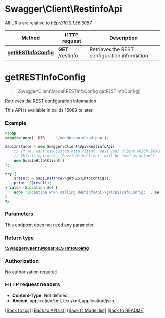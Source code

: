 # Swagger\Client\RestinfoApi

All URIs are relative to *http://10.0.1.56:8087*

Method | HTTP request | Description
------------- | ------------- | -------------
[**getRESTInfoConfig**](RestinfoApi.md#getRESTInfoConfig) | **GET** /restinfo | Retrieves the REST configuration information


# **getRESTInfoConfig**
> \Swagger\Client\Model\RESTInfoConfig getRESTInfoConfig()

Retrieves the REST configuration information

This API is available in builds 15089 or later.

### Example
```php
<?php
require_once(__DIR__ . '/vendor/autoload.php');

$apiInstance = new Swagger\Client\Api\RestinfoApi(
    // If you want use custom http client, pass your client which implements `GuzzleHttp\ClientInterface`.
    // This is optional, `GuzzleHttp\Client` will be used as default.
    new GuzzleHttp\Client()
);

try {
    $result = $apiInstance->getRESTInfoConfig();
    print_r($result);
} catch (Exception $e) {
    echo 'Exception when calling RestinfoApi->getRESTInfoConfig: ', $e->getMessage(), PHP_EOL;
}
?>
```

### Parameters
This endpoint does not need any parameter.

### Return type

[**\Swagger\Client\Model\RESTInfoConfig**](../Model/RESTInfoConfig.md)

### Authorization

No authorization required

### HTTP request headers

 - **Content-Type**: Not defined
 - **Accept**: application/xml, text/xml, application/json

[[Back to top]](#) [[Back to API list]](../../README.md#documentation-for-api-endpoints) [[Back to Model list]](../../README.md#documentation-for-models) [[Back to README]](../../README.md)

